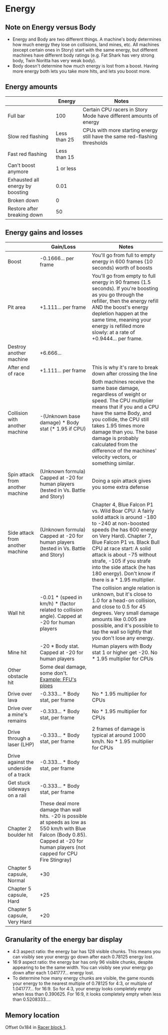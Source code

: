 # Energy

## Note on Energy versus Body

- Energy and Body are two different things. A machine's body determines how much energy they lose on collisions, land mines, etc. All machines (except certain ones in Story) start with the same energy, but different machines have different body ratings (e.g. Fat Shark has very strong body, Twin Noritta has very weak body).
- Body doesn't determine how much energy is lost from a boost. Having more energy both lets you take more hits, and lets you boost more.

## Energy amounts


| | Energy | Notes
--- | --- | ---
Full bar | 100 | Certain CPU racers in Story Mode have different amounts of energy
Slow red flashing | Less than 25 | CPUs with more starting energy still have the same red-flashing thresholds
Fast red flashing | Less than 15 |
Can't boost anymore | 1 or less |
Exhausted all energy by boosting | 0.01 |
Broken down | 0 |
Restore after breaking down | 50 |

## Energy gains and losses

| | Gain/Loss | Notes
--- | --- | ---
Boost | -0.1666... per frame | You'll go from full to empty energy in 600 frames (10 seconds) worth of boosts
Pit area | +1.111... per frame | You'll go from empty to full energy in 90 frames (1.5 seconds). If you're boosting as you go through the refiller, then the energy refill AND the boost's energy depletion happen at the same time, meaning your energy is refilled more slowly: at a rate of +0.9444... per frame.
Destroy another machine | +6.666... |
After end of race | +1.111... per frame | This is why it's rare to break down after crossing the line
Collision with another machine | -(Unknown base damage) * Body stat (* 1.95 if CPU) | Both machines receive the same base damage, regardless of weight or speed. The CPU multiplier means that if you and a CPU have the same Body, and you collide, the CPU still takes 1.95 times more damage than you. The base damage is probably calculated from the difference of the machines' velocity vectors, or something similar.
Spin attack from another machine | (Unknown formula) Capped at -20 for human players (tested in Vs. Battle and Story) | Doing a spin attack gives you some extra defense
Side attack from another machine | (Unknown formula) Capped at -20 for human players (tested in Vs. Battle and Story) | Chapter 4, Blue Falcon P1 vs. Wild Boar CPU: A fairly solid attack is around -180 to -240 at non-boosted speeds (he has 600 energy on Very Hard). Chapter 7, Blue Falcon P1 vs. Black Bull CPU at race start: A solid attack is about -75 without strafe, -105 if you strafe into the side attack (he has 180 energy). Don't know if there is a * 1.95 multiplier.
Wall hit | -0.01 * (speed in km/h) * (factor related to collision angle). Capped at -20 for human players | The collision angle relation is unknown, but it's close to 1.0 for a head-on collision, and close to 0.5 for 45 degrees. Very small damage amounts like 0.005 are possible, and it's possible to tap the wall so lightly that you don't lose any energy.
Mine hit | -20 * Body stat. Capped at -20 for human players | Human players with Body stat 1 or higher get -20. No * 1.95 multiplier for CPUs
Other obstacle hit | Some deal damage, some don't. [Example: FFU's pipes](https://www.youtube.com/watch?v=i9VdU-WbQTs) |
Drive over lava | -0.333... * Body stat, per frame | No * 1.95 multiplier for CPUs
Drive over a mine's remains | -0.333... * Body stat, per frame | No * 1.95 multiplier for CPUs
Drive through a laser (LHP) | -0.333... * Body stat, per frame | 2 frames of damage is typical at around 1000 km/h. No * 1.95 multiplier for CPUs
Drive against the underside of a track | -0.333... * Body stat, per frame |
Get stuck sideways on a rail | -0.333... * Body stat, per frame |
Chapter 2 boulder hit | These deal more damage than wall hits. -20 is possible at speeds as low as 550 km/h with Blue Falcon (Body 0.85). Capped at -20 for human players (not capped for CPU Fire Stingray) |
Chapter 5 capsule, Normal | +30 |
Chapter 5 capsule, Hard | +25 |
Chapter 5 capsule, Very Hard | +20 |
  

## Granularity of the energy bar display

- 4:3 aspect ratio: the energy bar has 128 visible chunks. This means you can visibly see your energy go down after each 0.78125 energy lost.
- 16:9 aspect ratio: the energy bar has only 96 visible chunks, despite appearing to be the same width. You can visibly see your energy go down after each 1.041777... energy lost.
- To determine how many energy chunks are visible, the game rounds your energy to the nearest multiple of 0.78125 for 4:3, or multiple of 1.041777... for 16:9. So for 4:3, your energy looks completely empty when less than 0.390625. For 16:9, it looks completely empty when less than 0.5208333....


## Memory location

Offset 0x184 in [Racer block 1](/addresses/racer_block_1.md).

